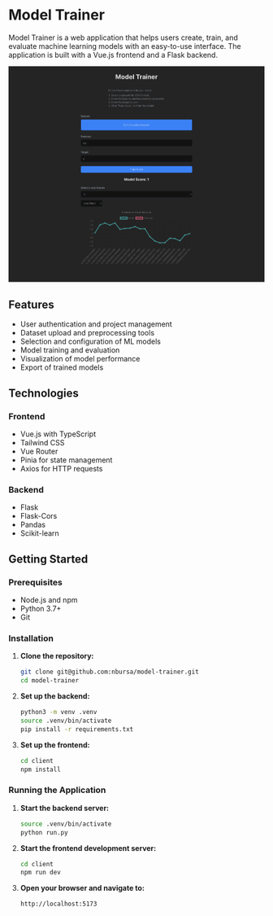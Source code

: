 # Model Trainer


Model Trainer is a web application that helps users create, train, and evaluate machine learning models with an easy-to-use interface. The application is built with a Vue.js frontend and a Flask backend.

![Model-Builder.png](client/public/Model-Trainer.png)

## Features

- User authentication and project management
- Dataset upload and preprocessing tools
- Selection and configuration of ML models
- Model training and evaluation
- Visualization of model performance
- Export of trained models

## Technologies

### Frontend

- Vue.js with TypeScript
- Tailwind CSS
- Vue Router
- Pinia for state management
- Axios for HTTP requests

### Backend

- Flask
- Flask-Cors
- Pandas
- Scikit-learn

## Getting Started

### Prerequisites

- Node.js and npm
- Python 3.7+
- Git

### Installation

1. **Clone the repository:**

    ```bash
    git clone git@github.com:nbursa/model-trainer.git
    cd model-trainer
    ```

2. **Set up the backend:**

    ```bash
    python3 -m venv .venv
    source .venv/bin/activate
    pip install -r requirements.txt
    ```

3. **Set up the frontend:**

    ```bash
    cd client
    npm install
    ```

### Running the Application

1. **Start the backend server:**

    ```bash
    source .venv/bin/activate
    python run.py
    ```

2. **Start the frontend development server:**

    ```bash
    cd client
    npm run dev
    ```

3. **Open your browser and navigate to:**

    ```
    http://localhost:5173
    ```
